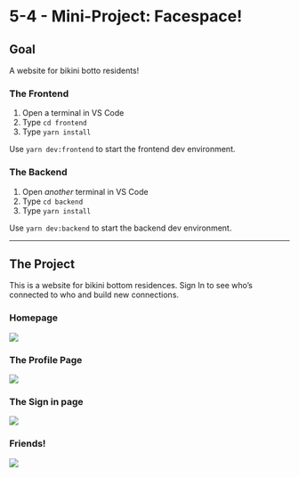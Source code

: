 # 5-4 - Mini-Project: Facespace!

## Goal

A website for bikini botto residents!

### The Frontend

1. Open a terminal in VS Code
2. Type `cd frontend`
3. Type `yarn install`

Use `yarn dev:frontend` to start the frontend dev environment.

### The Backend

1. Open _another_ terminal in VS Code
2. Type `cd backend`
3. Type `yarn install`

Use `yarn dev:backend` to start the backend dev environment.

---

## The Project

This is a website for bikini bottom residences. Sign In to see who’s connected to who and build new connections.  

### Homepage

<img src="./_screenshots/homepage_3.png" />

### The Profile Page

<img src="./_screenshots/profile_3.png" />

### The Sign in page

<img src="./_screenshots/signin_2.png" />

### Friends!

<img src="./_screenshots/homepage_4.png" />



